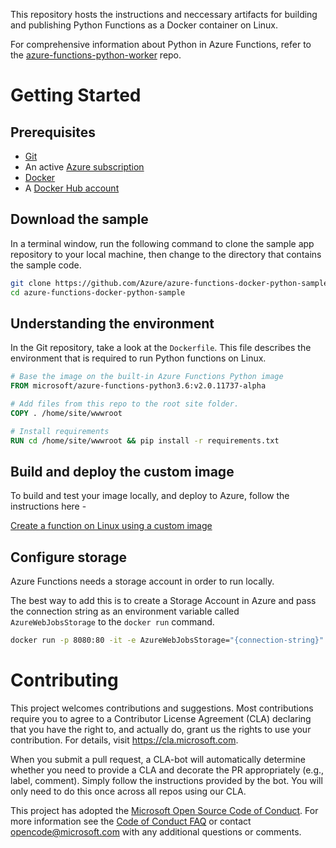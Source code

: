 This repository hosts the instructions and neccessary artifacts for building and publishing Python Functions as a Docker container on Linux.

For comprehensive information about Python in Azure Functions, refer to the [azure-functions-python-worker](https://github.com/Azure/azure-functions-python-worker) repo.

# Getting Started

## Prerequisites

* [Git](https://git-scm.com/downloads)
* An active [Azure subscription](https://azure.microsoft.com/pricing/free-trial/?ref=microsoft.com&utm_source=microsoft.com&utm_medium=docs&utm_campaign=visualstudio)
* [Docker](https://docs.docker.com/get-started/#setup)
* A [Docker Hub account](https://docs.docker.com/docker-id/)

## Download the sample

In a terminal window, run the following command to clone the sample app repository to your local machine, then change to the directory that contains the sample code.

```bash
git clone https://github.com/Azure/azure-functions-docker-python-sample.git
cd azure-functions-docker-python-sample
```

## Understanding the environment

In the Git repository, take a look at the `Dockerfile`. This file describes the environment that is required to run Python functions on Linux. 

```dockerfile
# Base the image on the built-in Azure Functions Python image
FROM microsoft/azure-functions-python3.6:v2.0.11737-alpha

# Add files from this repo to the root site folder.
COPY . /home/site/wwwroot

# Install requirements
RUN cd /home/site/wwwroot && pip install -r requirements.txt
```

## Build and deploy the custom image

To build and test your image locally, and deploy to Azure, follow the instructions here -

[Create a function on Linux using a custom image](https://docs.microsoft.com/en-us/azure/azure-functions/functions-create-function-linux-custom-image#run-the-build-command)

## Configure storage

Azure Functions needs a storage account in order to run locally.

The best way to add this is to create a Storage Account in Azure and pass the connection string as an environment variable called `AzureWebJobsStorage` to the `docker run` command. 


``` bash
docker run -p 8080:80 -it -e AzureWebJobsStorage="{connection-string}" <docker-id>/mydockerimage:v1.0.0
```


# Contributing

This project welcomes contributions and suggestions.  Most contributions require you to agree to a
Contributor License Agreement (CLA) declaring that you have the right to, and actually do, grant us
the rights to use your contribution. For details, visit https://cla.microsoft.com.

When you submit a pull request, a CLA-bot will automatically determine whether you need to provide
a CLA and decorate the PR appropriately (e.g., label, comment). Simply follow the instructions
provided by the bot. You will only need to do this once across all repos using our CLA.

This project has adopted the [Microsoft Open Source Code of Conduct](https://opensource.microsoft.com/codeofconduct/).
For more information see the [Code of Conduct FAQ](https://opensource.microsoft.com/codeofconduct/faq/) or
contact [opencode@microsoft.com](mailto:opencode@microsoft.com) with any additional questions or comments.
